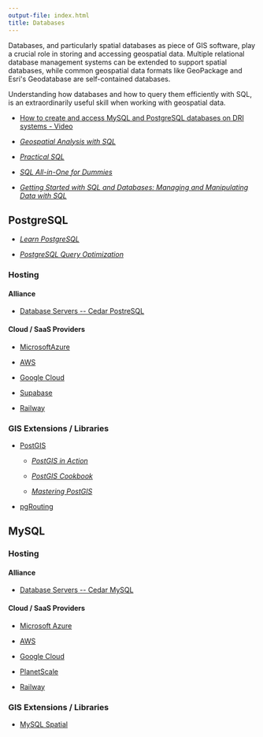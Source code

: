 ```yaml
---
output-file: index.html
title: Databases
---
```


Databases, and particularly spatial databases as piece of GIS software, play a
crucial role in storing and accessing geospatial data. Multiple relational
database management systems can be extended to support spatial databases, while
common geospatial data formats like GeoPackage and Esri's Geodatabase are
self-contained databases.

Understanding how databases and how to query them efficiently with SQL, is an
extraordinarily useful skill when working with geospatial data.

- [How to create and access MySQL and PostgreSQL databases on DRI systems - Video](https://youtu.be/3uHSXXQwJpQ)

- _[Geospatial Analysis with SQL](https://go.exlibris.link/N6ybsHyL)_

- _[Practical SQL](https://go.exlibris.link/KT2RjyVN)_

- _[SQL All-in-One for Dummies](https://learning.oreilly.com/library/view/sql-all-in-one-for/9781394242290/)_

- _[Getting Started with SQL and Databases: Managing and Manipulating Data with SQL](https://go.exlibris.link/8P3M1W2j)_

## PostgreSQL

- _[Learn PostgreSQL](https://go.exlibris.link/DPVZ3PFk)_

- _[PostgreSQL Query Optimization](https://go.exlibris.link/Mp0jzFgZ)_

### Hosting

#### Alliance

- [Database Servers -- Cedar PostreSQL](https://docs.alliancecan.ca/wiki/Database_servers#Cedar_PostgreSQL_server)

#### Cloud / SaaS Providers

- [MicrosoftAzure](https://azure.microsoft.com/en-ca/products/postgresql/)

- [AWS](https://aws.amazon.com/rds/postgresql/)

- [Google Cloud](https://cloud.google.com/sql/docs/postgres)

- [Supabase](https://supabase.com/docs/guides/database)

- [Railway](https://docs.railway.app/databases/postgresql)

### GIS Extensions / Libraries

- [PostGIS](https://postgis.net/documentation/)

  - _[PostGIS in Action](https://go.exlibris.link/cKtRz8Pm)_

  - _[PostGIS Cookbook](https://go.exlibris.link/z6HBlj5t)_

  - _[Mastering PostGIS](https://go.exlibris.link/bCV4PRwJ)_

- [pgRouting](https://docs.pgrouting.org/latest/en/pgRouting-introduction.html)

## MySQL

### Hosting

#### Alliance

- [Database Servers -- Cedar MySQL](https://docs.alliancecan.ca/wiki/Database_servers#Cedar_MySQL_server)

#### Cloud / SaaS Providers

- [Microsoft Azure](https://azure.microsoft.com/en-ca/products/mysql/)

- [AWS](https://aws.amazon.com/rds/mysql/)

- [Google Cloud](https://cloud.google.com/sql/docs/mysql)

- [PlanetScale](https://planetscale.com/docs)

- [Railway](https://docs.railway.app/databases/mysql)

### GIS Extensions / Libraries

- [MySQL Spatial](https://dev.mysql.com/doc/refman/8.0/en/spatial-analysis-functions.html)
